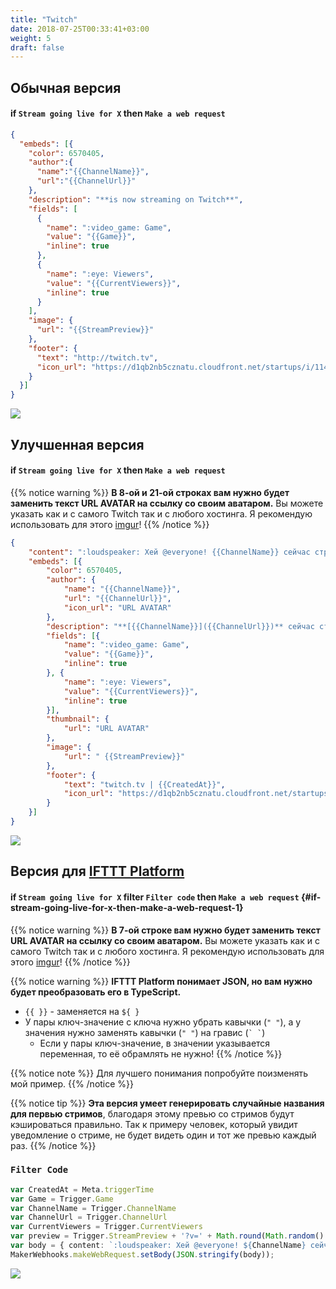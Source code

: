 ```yaml
---
title: "Twitch"
date: 2018-07-25T00:33:41+03:00
weight: 5
draft: false
---
```

## Обычная версия

#### if `Stream going live for X` then `Make a web request`

```json
{
  "embeds": [{
    "color": 6570405,
    "author":{
      "name":"{{ChannelName}}",
      "url":"{{ChannelUrl}}"
    },
    "description": "**is now streaming on Twitch**",
    "fields": [
      {
        "name": ":video_game: Game",
        "value": "{{Game}}",
        "inline": true
      },
      {
        "name": ":eye: Viewers",
        "value": "{{CurrentViewers}}",
        "inline": true
      }
    ],
    "image": {
      "url": "{{StreamPreview}}"
    },
    "footer": {
      "text": "http://twitch.tv",
      "icon_url": "https://d1qb2nb5cznatu.cloudfront.net/startups/i/114142-19c0993bf69c468f1350fd422bfad6b2-medium_jpg.jpg?buster=1410211530"
    }
  }]
}
```

![](../img/twitch-basic.png)

## Улучшенная версия

#### if `Stream going live for X` then `Make a web request`

{{% notice warning %}}
**В 8-ой и 21-ой строках вам нужно будет заменить текст URL AVATAR на ссылку со своим аватаром.** Вы можете указать как и с самого Twitch так и с любого хостинга. Я рекомендую использовать для этого [imgur](https://imgur.com/)!
{{% /notice %}}

```json
{
	"content": ":loudspeaker: Хей @everyone! {{ChannelName}} сейчас стримит {{ChannelUrl}} ! Залетайте! :wink:",
	"embeds": [{
		"color": 6570405,
		"author": {
			"name": "{{ChannelName}}",
			"url": "{{ChannelUrl}}",
			"icon_url": "URL AVATAR"
		},
		"description": "**[{{ChannelName}}]({{ChannelUrl}})** сейчас стримит на Twitch!",
		"fields": [{
			"name": ":video_game: Game",
			"value": "{{Game}}",
			"inline": true
		}, {
			"name": ":eye: Viewers",
			"value": "{{CurrentViewers}}",
			"inline": true
		}],
		"thumbnail": {
			"url": "URL AVATAR"
		},
		"image": {
			"url": " {{StreamPreview}}"
		},
		"footer": {
			"text": "twitch.tv | {{CreatedAt}}",
			"icon_url": "https://d1qb2nb5cznatu.cloudfront.net/startups/i/114142-19c0993bf69c468f1350fd422bfad6b2-medium_jpg.jpg?buster=1410211530"
		}
	}]
}
```

![](../img/twitch-ifttt_1.png)

## Версия для [IFTTT Platform](../../services/ifttt-platform)

#### if `Stream going live for X` filter `Filter code` then `Make a web request` {#if-stream-going-live-for-x-then-make-a-web-request-1}

{{% notice warning %}}
**В 7-ой строке вам нужно будет заменить текст URL AVATAR на ссылку со своим аватаром.** Вы можете указать как и с самого Twitch так и с любого хостинга. Я рекомендую использовать для этого [imgur](https://imgur.com/)!
{{% /notice %}}

{{% notice warning %}}
**IFTTT Platform понимает JSON, но вам нужно будет преобразовать его в TypeScript.**

* `{{ }}` - заменяется на `${ }`
* У пары ключ-значение с ключа нужно убрать кавычки \(`" "`\), а у значения нужно заменять кавычки \(`" "`\) на гравис (``` ` ` ```)
  * Если у пары ключ-значение, в значении указывается переменная, то её обрамлять не нужно!
{{% /notice %}}

{{% notice note %}}
Для лучшего понимания попробуйте поизменять мой пример.
{{% /notice %}}

{{% notice tip %}}
**Эта версия умеет генерировать случайные названия для первью стримов**, благодаря этому превью со стримов будут кэшироваться правильно. Так к примеру человек, который увидит уведомление о стриме, не будет видеть один  и тот же превью каждый раз.
{{% /notice %}}

### `Filter Code`

```typescript
var CreatedAt = Meta.triggerTime
var Game = Trigger.Game
var ChannelName = Trigger.ChannelName
var ChannelUrl = Trigger.ChannelUrl
var CurrentViewers = Trigger.CurrentViewers
var preview = Trigger.StreamPreview + '?v=' + Math.round(Math.random() * 1000000);
var body = { content: `:loudspeaker: Хей @everyone! ${ChannelName} сейчас стримит ${ChannelUrl} ! Залетайте! :wink:`, embeds: [{ color: 6570405, author: { name: `${ChannelName}`, url: `${ChannelUrl}`, icon_url: `URL AVATAR` }, description: `**[${ChannelName}](${ChannelUrl})** is now streaming on Twitch!`, fields: [{ name: `:video_game: Game`, value: `${Game}`, inline: true }, { name: `:eye: Viewers`, value: `${CurrentViewers}`, inline: true }], thumbnail: { url: `URL AVATAR` }, image: { url: preview }, footer: { text: "twitch.tv", icon_url: `https://d1qb2nb5cznatu.cloudfront.net/startups/i/114142-19c0993bf69c468f1350fd422bfad6b2-medium_jpg.jpg?buster=1410211530` }, timestamp: CreatedAt }] };
MakerWebhooks.makeWebRequest.setBody(JSON.stringify(body));
```

![](../img/twitch-ifttt_2.png)
